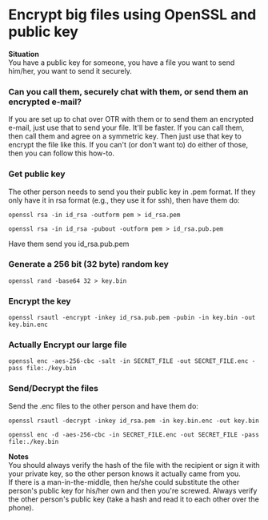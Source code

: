 # Encrypt big files using OpenSSL and public key
**Situation**  
You have a public key for someone, you have a file you want to send him/her, you want to send it securely.


### Can you call them, securely chat with them, or send them an encrypted e-mail?
If you are set up to chat over OTR with them or to send them an encrypted e-mail,
just use that to send your file. It'll be faster. If you can call them, then call them and agree on a symmetric key.
Then just use that key to encrypt the file like this. If you can't (or don't want to) do either of those, 
then you can follow this how-to.


### Get public key
The other person needs to send you their public key in .pem format. If they only have it in rsa format
(e.g., they use it for ssh), then have them do:
```
openssl rsa -in id_rsa -outform pem > id_rsa.pem

openssl rsa -in id_rsa -pubout -outform pem > id_rsa.pub.pem
```
Have them send you id_rsa.pub.pem


### Generate a 256 bit (32 byte) random key
```
openssl rand -base64 32 > key.bin
```


### Encrypt the key
```
openssl rsautl -encrypt -inkey id_rsa.pub.pem -pubin -in key.bin -out key.bin.enc
```


### Actually Encrypt our large file
```
openssl enc -aes-256-cbc -salt -in SECRET_FILE -out SECRET_FILE.enc -pass file:./key.bin
```


### Send/Decrypt the files
Send the .enc files to the other person and have them do:
```
openssl rsautl -decrypt -inkey id_rsa.pem -in key.bin.enc -out key.bin

openssl enc -d -aes-256-cbc -in SECRET_FILE.enc -out SECRET_FILE -pass file:./key.bin
```

**Notes**  
You should always verify the hash of the file with the recipient or sign it with your private key,
so the other person knows it actually came from you.  
If there is a man-in-the-middle, then he/she could substitute the other person's public key for
his/her own and then you're screwed. Always verify the other person's public key (take a hash and
read it to each other over the phone).
